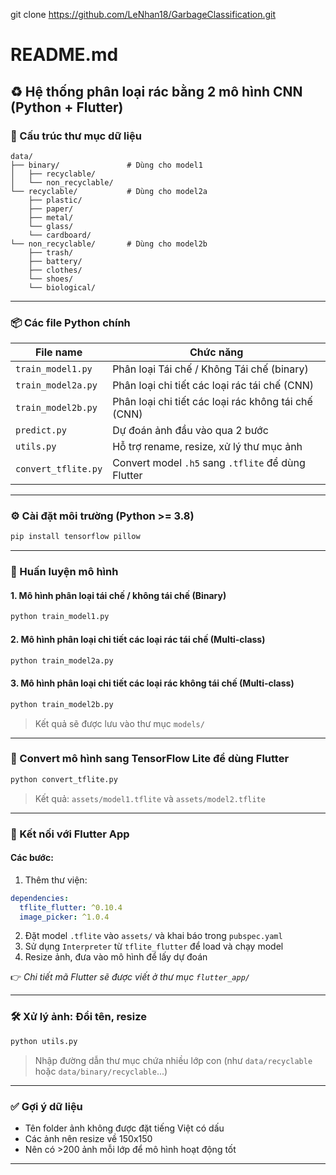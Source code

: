 git clone https://github.com/LeNhan18/GarbageClassification.git
# README.md

## ♻️ Hệ thống phân loại rác bằng 2 mô hình CNN (Python + Flutter)
### 📁 Cấu trúc thư mục dữ liệu
```
data/
├── binary/               # Dùng cho model1
│   ├── recyclable/
│   └── non_recyclable/
└── recyclable/           # Dùng cho model2a
    ├── plastic/
    ├── paper/
    ├── metal/
    └── glass/
    └── cardboard/
└── non_recyclable/       # Dùng cho model2b
    ├── trash/
    ├── battery/
    ├── clothes/
    └── shoes/
    └── biological/
```

---

### 📦 Các file Python chính

| File name         | Chức năng                                      |
|-------------------|------------------------------------------------|
| `train_model1.py` | Phân loại Tái chế / Không Tái chế (binary)    |
| `train_model2a.py` | Phân loại chi tiết các loại rác tái chế (CNN) |
| `train_model2b.py` | Phân loại chi tiết các loại rác không tái chế (CNN) |
| `predict.py`      | Dự đoán ảnh đầu vào qua 2 bước                 |
| `utils.py`        | Hỗ trợ rename, resize, xử lý thư mục ảnh       |
| `convert_tflite.py` | Convert model `.h5` sang `.tflite` để dùng Flutter |

---

### ⚙️ Cài đặt môi trường (Python >= 3.8)
```bash
pip install tensorflow pillow
```

---

### 🧠 Huấn luyện mô hình
#### 1. Mô hình phân loại tái chế / không tái chế (Binary)
```bash
python train_model1.py
```
#### 2. Mô hình phân loại chi tiết các loại rác tái chế (Multi-class)
```bash
python train_model2a.py
```
#### 3. Mô hình phân loại chi tiết các loại rác không tái chế (Multi-class)
```bash
python train_model2b.py
```
> Kết quả sẽ được lưu vào thư mục `models/`

---

### 🔄 Convert mô hình sang TensorFlow Lite để dùng Flutter
```bash
python convert_tflite.py
```
> Kết quả: `assets/model1.tflite` và `assets/model2.tflite`

---

### 📱 Kết nối với Flutter App
#### Các bước:
1. Thêm thư viện:
```yaml
dependencies:
  tflite_flutter: ^0.10.4
  image_picker: ^1.0.4
```
2. Đặt model `.tflite` vào `assets/` và khai báo trong `pubspec.yaml`
3. Sử dụng `Interpreter` từ `tflite_flutter` để load và chạy model
4. Resize ảnh, đưa vào mô hình để lấy dự đoán

👉 *Chi tiết mã Flutter sẽ được viết ở thư mục `flutter_app/`*

---

### 🛠️ Xử lý ảnh: Đổi tên, resize
```bash
python utils.py
```
> Nhập đường dẫn thư mục chứa nhiều lớp con (như `data/recyclable` hoặc `data/binary/recyclable`...)

---

### ✅ Gợi ý dữ liệu
- Tên folder ảnh không được đặt tiếng Việt có dấu
- Các ảnh nên resize về 150x150
- Nên có >200 ảnh mỗi lớp để mô hình hoạt động tốt

---
